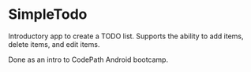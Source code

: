 SimpleTodo
==========

Introductory app to create a TODO list. Supports the ability to add items, delete items, and edit items.

Done as an intro to CodePath Android bootcamp.
